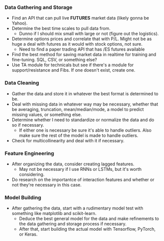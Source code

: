 ### Data Gathering and Storage
- Find an API that can pull live **FUTURES** market data (likely gonna be Yahoo).
- Determine the best time scales to pull data from.
    - Dunno if I should mix small with large or not (figure out the logistics).
- Determine options prices and correlate that with P/L. Might not be as huge a deal with futures as it would with stock options, not sure.
    - Need to find a paper trading API that has /ES futures available
- Find the best method for saving market data in realtime for training and fine-tuning. SQL, CSV, or something else?
- Use TA module for technicals but see if there's a module for support/resistance and Fibs. If one doesn't exist, create one.

### Data Cleaning
- Gather the data and store it in whatever the best format is determined to be.
- Deal with missing data in whatever way may be necessary, whether that be averaging, truncation, mean/median/mode, a model to predict missing values, or something else.
- Determine whether I need to standardize or normalize the data and do so if necessary.
    - If either one is necessary be sure it's able to handle outliers. Also make sure the rest of the model is made to handle outliers.
- Check for multicollinearity and deal with it if necessary.

### Feature Engineering
- After organizing the data, consider creating lagged features.
    - May not be necessary if I use RNNs or LSTMs, but it's worth considering.
- Do research on the importantce of interaction features and whether or not they're necessary in this case.

### Model Building
- After gathering the data, start with a rudimentary model test with something like matplotlib and scikit-learn.
    - Deduce the best general model for the data and make refinements to the data gathering and storage process if necessary.
    - After that, start building the actual model with Tensorflow, PyTorch, or Keras.